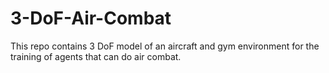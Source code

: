 # 3-DoF-Air-Combat
This repo contains 3 DoF model of an aircraft and gym environment for the training of agents that can do air combat. 
